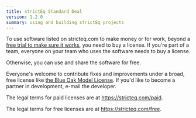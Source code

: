 ```yaml
---
title: strictEq Standard Deal
version: 1.2.0
summary: using and building strictEq projects
---
```


To use software listed on stricteq.com to make money or for work, beyond a [free trial to make sure it works](https://stricteq.com/free#free-trials), you need to buy a license.  If you're part of a team, everyone on your team who uses the software needs to buy a license.

Otherwise, you can use and share the software for free.

Everyone's welcome to contribute fixes and improvements under a broad, free license like [the Blue Oak Model License](https://blueoakcouncil.org/license/1.0.0).  If you'd like to become a partner in development, e-mail the developer.

The legal terms for paid licenses are at <https://stricteq.com/paid>.

The legal terms for free licenses are at <https://stricteq.com/free>.
